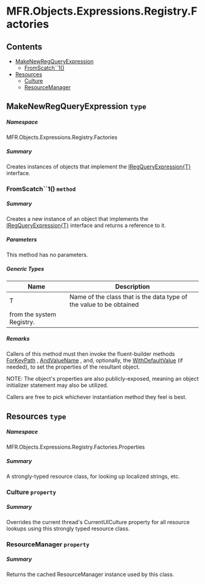 <a name='assembly'></a>
# MFR.Objects.Expressions.Registry.Factories

## Contents

- [MakeNewRegQueryExpression](#T-MFR-Objects-Expressions-Registry-Factories-MakeNewRegQueryExpression 'MFR.Objects.Expressions.Registry.Factories.MakeNewRegQueryExpression')
  - [FromScatch\`\`1()](#M-MFR-Objects-Expressions-Registry-Factories-MakeNewRegQueryExpression-FromScatch``1 'MFR.Objects.Expressions.Registry.Factories.MakeNewRegQueryExpression.FromScatch``1')
- [Resources](#T-MFR-Objects-Expressions-Registry-Factories-Properties-Resources 'MFR.Objects.Expressions.Registry.Factories.Properties.Resources')
  - [Culture](#P-MFR-Objects-Expressions-Registry-Factories-Properties-Resources-Culture 'MFR.Objects.Expressions.Registry.Factories.Properties.Resources.Culture')
  - [ResourceManager](#P-MFR-Objects-Expressions-Registry-Factories-Properties-Resources-ResourceManager 'MFR.Objects.Expressions.Registry.Factories.Properties.Resources.ResourceManager')

<a name='T-MFR-Objects-Expressions-Registry-Factories-MakeNewRegQueryExpression'></a>
## MakeNewRegQueryExpression `type`

##### Namespace

MFR.Objects.Expressions.Registry.Factories

##### Summary

Creates instances of objects that implement the
[IRegQueryExpression{T}](#T-MFR-Objects-IRegQueryExpression{T} 'MFR.Objects.IRegQueryExpression{T}')
interface.

<a name='M-MFR-Objects-Expressions-Registry-Factories-MakeNewRegQueryExpression-FromScatch``1'></a>
### FromScatch\`\`1() `method`

##### Summary

Creates a new instance of an object that implements the
[IRegQueryExpression{T}](#T-MFR-Objects-IRegQueryExpression{T} 'MFR.Objects.IRegQueryExpression{T}')
interface
and returns a reference to it.

##### Parameters

This method has no parameters.

##### Generic Types

| Name | Description |
| ---- | ----------- |
| T | Name of the class that is the data type of the value to be obtained
from the system Registry. |

##### Remarks

Callers of this method must then invoke the fluent-builder methods
[ForKeyPath](#M-MFR-Objects-IRegQueryExpression-ForKeyPath 'MFR.Objects.IRegQueryExpression.ForKeyPath')
,
[AndValueName](#M-MFR-Objects-IRegQueryExpression-AndValueName 'MFR.Objects.IRegQueryExpression.AndValueName')
, and, optionally, the
[WithDefaultValue](#M-MFR-Objects-IRegQueryExpression-WithDefaultValue 'MFR.Objects.IRegQueryExpression.WithDefaultValue')
(if needed), to set the properties of the resultant object.



NOTE: The object's properties are also publicly-exposed, meaning an
object initializer statement may also be utilized.



Callers are free to pick whichever instantiation method they feel is best.

<a name='T-MFR-Objects-Expressions-Registry-Factories-Properties-Resources'></a>
## Resources `type`

##### Namespace

MFR.Objects.Expressions.Registry.Factories.Properties

##### Summary

A strongly-typed resource class, for looking up localized strings, etc.

<a name='P-MFR-Objects-Expressions-Registry-Factories-Properties-Resources-Culture'></a>
### Culture `property`

##### Summary

Overrides the current thread's CurrentUICulture property for all
  resource lookups using this strongly typed resource class.

<a name='P-MFR-Objects-Expressions-Registry-Factories-Properties-Resources-ResourceManager'></a>
### ResourceManager `property`

##### Summary

Returns the cached ResourceManager instance used by this class.
